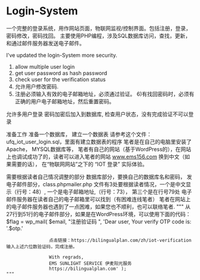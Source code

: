 # Login-System 

一个完整的登录系统，用作网站页面，物联网监视/控制界面。包括注册，登录，密码修改，密码找回。
主要使用PHP编程，涉及SQL数据库访问，查找，更新，和通过邮件服务器发送电子邮件。

I've updated the login-System more security.
1) allow multiple user login                
2) get user password as hash password       
3) check user for the verification status   
4) 允许用户修改密码.
5) 注册必须输入有效的电子邮箱地址，必须通过验证。
6)有找回密码时，必须有正确的用户电子邮箱地址，然后重置密码。

允许多用户登录
密码加密后加入到数据库, 检查用户状态，没有完成验证不可以登录 

准备工作
准备一个数据库，
建立一个数据表 请参考这个文件：ufq_iot_user_login.sql，里面有建立数据表的程序
笔者是在自己的电脑里安装了 Apache， MYSQL数据库等，
笔者有自己的网站（基于WordPress的），在网站上也调试成功了的，读者可以进入笔者的网站 www.ems156.com 换到中文（如果需要的话）， 
在“物联网网站”之下的
“IOT 登录”
实际体验。

需要根据读者自己情况调整的部分
数据库部分，要换自己的数据库名和密码，
发电子邮件部分，class.phpmailer.php 文件有3处要根据读者情况，一个是中文显示（行号：48）, 一个是电子邮箱地址,（行号：73），
第三个是在行号79处 电子邮件服务器在读者自己的电子邮箱里可以找到（有困难连线笔者）
笔者在网站上的电子邮件服务器也遇到了一点困难，如果您也不顺利，也可以联络笔者.
"""
    从27行到51行的电子邮件部分，如果是在WordPress环境，可以使用下面的代码：
    $flag = wp_mail( $email, "注册验证码 ", 'Dear user, Your verify OTP code is: '.$otp.' 
                    
                    点击链接：https://bilingualplan.com/zh/iot-verification  输入上述六位数验证码，完成注册。
                    
                    With regrads,
                    EMS SUNLIGHT SERVICE 伊麦阳光服务
                    https://bilingualplan.com' );
    """
